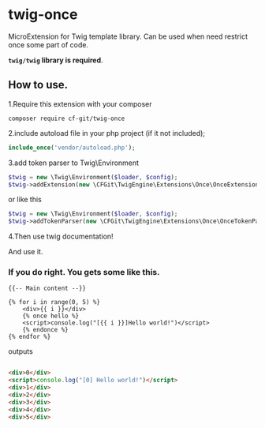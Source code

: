 # twig-once

MicroExtension for Twig template library.
Can be used when need restrict once some part of code.

**`twig/twig` library is required**. 

## How to use.

1.Require this extension with your composer

```shell
composer require cf-git/twig-once
```

2.include autoload file in your php project (if it not included);

```php
include_once('vendor/autoload.php');
```

3.add token parser to Twig\Environment
```php
$twig = new \Twig\Environment($loader, $config);
$twig->addExtension(new \CFGit\TwigEngine\Extensions\Once\OnceExtension())

```
or like this
```php
$twig = new \Twig\Environment($loader, $config);
$twig->addTokenParser(new \CFGit\TwigEngine\Extensions\Once\OnceTokenParser());

```

4.Then use twig documentation! 

And use it.

### If you do right. You gets some like this.

```twig
{{-- Main content --}}

{% for i in range(0, 5) %}
    <div>{{ i }}</div>
    {% once hello %}
    <script>console.log("[{{ i }}]Hello world!")</script>
    {% endonce %}
{% endfor %}
```

outputs

```html

<div>0</div>
<script>console.log("[0] Hello world!")</script>
<div>1</div>
<div>2</div>
<div>3</div>
<div>4</div>
<div>5</div>

```